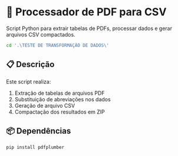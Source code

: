 # 📄 Processador de PDF para CSV

Script Python para extrair tabelas de PDFs, processar dados e gerar arquivos CSV compactados.

```bash
cd '.\TESTE DE TRANSFORMAÇÃO DE DADOS\'
```

## 📋 Descrição
Este script realiza:
1. Extração de tabelas de arquivos PDF
2. Substituição de abreviações nos dados
3. Geração de arquivo CSV
4. Compactação dos resultados em ZIP

## 📦 Dependências
```bash
pip install pdfplumber